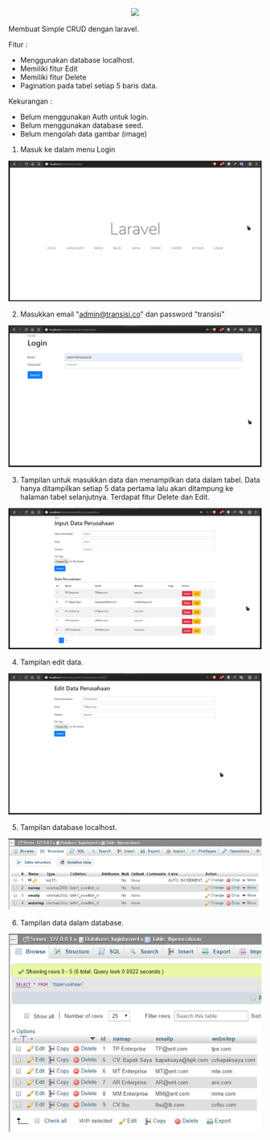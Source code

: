 <p align="center"><img src="https://res.cloudinary.com/dtfbvvkyp/image/upload/v1566331377/laravel-logolockup-cmyk-red.svg" width="400"></p>

Membuat Simple CRUD dengan laravel.

Fitur :
+ Menggunakan database localhost.
+ Memiliki fitur Edit
+ Memiliki fitur Delete
+ Pagination pada tabel setiap 5 baris data.

Kekurangan :
- Belum menggunakan Auth untuk login.
- Belum menggunakan database seed.
- Belum mengolah data gambar (image)


1. Masuk ke dalam menu Login
<p align="center">
  <img src="https://github.com/dioob/Simple-CRUD-Laravel/blob/master/Screenshot_16.png">
</p>

2. Masukkan email "admin@transisi.co" dan password "transisi"
<p align="center">
  <img src="https://github.com/dioob/Simple-CRUD-Laravel/blob/master/Screenshot_18.png">
</p>

3. Tampilan untuk masukkan data dan menampilkan data dalam tabel. Data hanya ditampilkan setiap 5 data pertama lalu akan ditampung ke halaman tabel selanjutnya. Terdapat fitur Delete dan Edit.
<p align="center">
  <img src="https://github.com/dioob/Simple-CRUD-Laravel/blob/master/Screenshot_19.png">
</p>

4. Tampilan edit data.
<p align="center">
  <img src="https://github.com/dioob/Simple-CRUD-Laravel/blob/master/Screenshot_20.png">
</p>

5. Tampilan database localhost.
<p align="center">
  <img src="https://github.com/dioob/Simple-CRUD-Laravel/blob/master/Screenshot_21.png">
</p>

6. Tampilan data dalam database.
<p align="center">
  <img src="https://github.com/dioob/Simple-CRUD-Laravel/blob/master/Screenshot_22.png">
</p>

